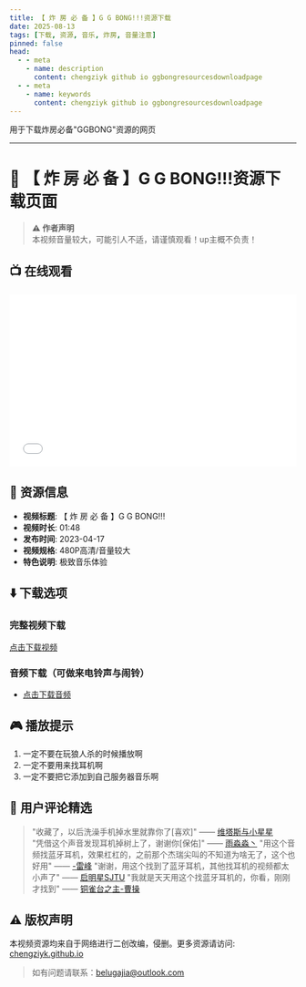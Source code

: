 ```yaml
---
title: 【 炸 房 必 备 】G G BONG!!!资源下载
date: 2025-08-13
tags: [下载, 资源, 音乐, 炸房, 音量注意]
pinned: false
head:
  - - meta
    - name: description
      content: chengziyk github io ggbongresourcesdownloadpage
  - - meta
    - name: keywords
      content: chengziyk github io ggbongresourcesdownloadpage
---
```


用于下载炸房必备"GGBONG"资源的网页

---

# 🎵 【 炸 房 必 备 】G G BONG!!!资源下载页面  

> **⚠️ 作者声明**  
> 本视频音量较大，可能引人不适，请谨慎观看！up主概不负责！  

## 📺 在线观看
<div style="position: relative; padding: 30% 45%; margin: 20px 0;">
<iframe style="position: absolute; width: 100%; height: 100%; left: 0; top: 0;" 
        src="//player.bilibili.com/player.html?isOutside=true&aid=442516118&bvid=BV13L411e7TJ&cid=500001658427111&p=1" 
        scrolling="no" 
        border="0" 
        frameborder="no" 
        framespacing="0" 
        allowfullscreen="true">
</iframe>
</div>

## 📁 资源信息  
- **视频标题**: 【 炸 房 必 备 】G G BONG!!!  
- **视频时长**: 01:48  
- **发布时间**: 2023-04-17  
- **视频规格**: 480P高清/音量较大  
- **特色说明**: 极致音乐体验  

## ⬇️ 下载选项  
### 完整视频下载  
[点击下载视频](https://github.com/ChengZiYK/chengziyk.github.io/raw/refs/heads/main/resource/ggbong.mp4)   

### 音频下载（可做来电铃声与闹铃）
- [点击下载音频](https://github.com/ChengZiYK/chengziyk.github.io/raw/refs/heads/main/resource/ggbong.mp3)  

## 🎮 播放提示  
1. 一定不要在玩狼人杀的时候播放啊
2. 一定不要用来找耳机啊
3. 一定不要把它添加到自己服务器音乐啊

## 📝 用户评论精选  
> "收藏了，以后洗澡手机掉水里就靠你了[喜欢]" —— [维塔斯与小星星](https://space.bilibili.com/442435166)    
> "凭借这个声音发现耳机掉树上了，谢谢你[保佑]" —— [雨淼淼丶](https://space.bilibili.com/50964811)
> "用这个音频找蓝牙耳机，效果杠杠的，之前那个杰瑞尖叫的不知道为啥无了，这个也好用" —— [-雷峰](https://space.bilibili.com/388307116)
> "谢谢，用这个找到了蓝牙耳机，其他找耳机的视频都太小声了" —— [启明星SJTU](https://space.bilibili.com/646596868)
> "我就是天天用这个找蓝牙耳机的，你看，刚刚才找到" —— [铜雀台之主-曹操](https://space.bilibili.com/68124048)

## ⚠️ 版权声明  
本视频资源均来自于网络进行二创改编，侵删。更多资源请访问:  
[chengziyk.github.io](https://chengziyk.github.io)

> 如有问题请联系：belugajia@outlook.com

<style>
.video-container {
    position: relative;
    padding-bottom: 56.25%; /* 16:9 比例 */
    height: 0;
    overflow: hidden;
    margin: 20px 0;
}
.video-container iframe {
    position: absolute;
    top: 0;
    left: 0;
    width: 100%;
    height: 100%;
}
</style>